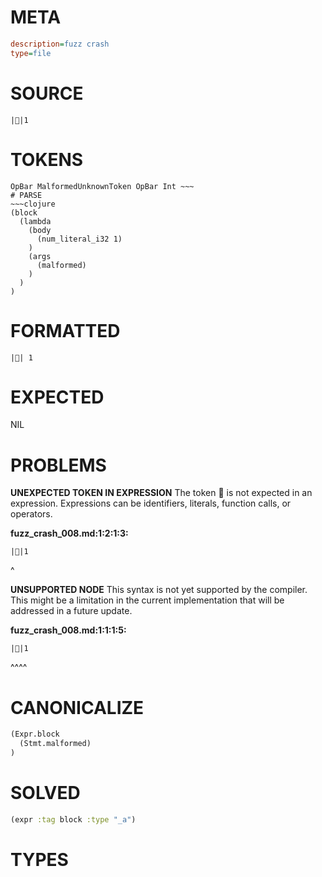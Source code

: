 # META
~~~ini
description=fuzz crash
type=file
~~~
# SOURCE
~~~roc
||1
~~~
# TOKENS
~~~text
OpBar MalformedUnknownToken OpBar Int ~~~
# PARSE
~~~clojure
(block
  (lambda
    (body
      (num_literal_i32 1)
    )
    (args
      (malformed)
    )
  )
)
~~~
# FORMATTED
~~~roc
|| 1
~~~
# EXPECTED
NIL
# PROBLEMS
**UNEXPECTED TOKEN IN EXPRESSION**
The token **** is not expected in an expression.
Expressions can be identifiers, literals, function calls, or operators.

**fuzz_crash_008.md:1:2:1:3:**
```roc
||1
```
 ^


**UNSUPPORTED NODE**
This syntax is not yet supported by the compiler.
This might be a limitation in the current implementation that will be addressed in a future update.

**fuzz_crash_008.md:1:1:1:5:**
```roc
||1
```
^^^^


# CANONICALIZE
~~~clojure
(Expr.block
  (Stmt.malformed)
)
~~~
# SOLVED
~~~clojure
(expr :tag block :type "_a")
~~~
# TYPES
~~~roc
~~~
